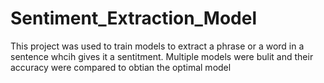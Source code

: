 # Sentiment_Extraction_Model

This project was used to train models to extract a phrase or a word in a sentence whcih gives it a sentitment. Multiple models were bulit and their accuracy were compared to obtian the optimal model 
